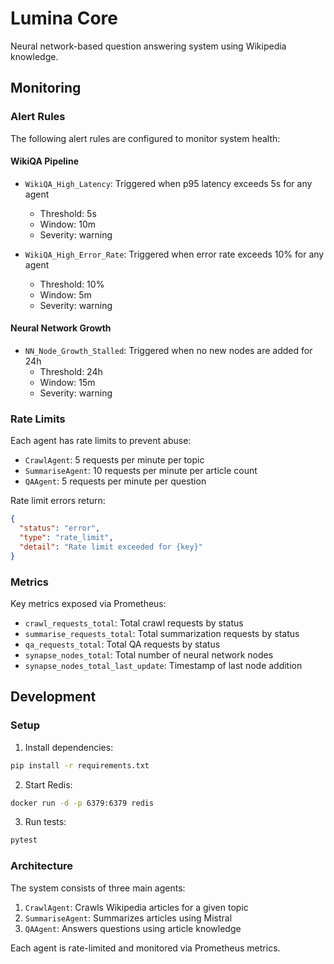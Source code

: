 # Lumina Core

Neural network-based question answering system using Wikipedia knowledge.

## Monitoring

### Alert Rules

The following alert rules are configured to monitor system health:

#### WikiQA Pipeline

- `WikiQA_High_Latency`: Triggered when p95 latency exceeds 5s for any agent
  - Threshold: 5s
  - Window: 10m
  - Severity: warning

- `WikiQA_High_Error_Rate`: Triggered when error rate exceeds 10% for any agent
  - Threshold: 10%
  - Window: 5m
  - Severity: warning

#### Neural Network Growth

- `NN_Node_Growth_Stalled`: Triggered when no new nodes are added for 24h
  - Threshold: 24h
  - Window: 15m
  - Severity: warning

### Rate Limits

Each agent has rate limits to prevent abuse:

- `CrawlAgent`: 5 requests per minute per topic
- `SummariseAgent`: 10 requests per minute per article count
- `QAAgent`: 5 requests per minute per question

Rate limit errors return:
```json
{
  "status": "error",
  "type": "rate_limit",
  "detail": "Rate limit exceeded for {key}"
}
```

### Metrics

Key metrics exposed via Prometheus:

- `crawl_requests_total`: Total crawl requests by status
- `summarise_requests_total`: Total summarization requests by status
- `qa_requests_total`: Total QA requests by status
- `synapse_nodes_total`: Total number of neural network nodes
- `synapse_nodes_total_last_update`: Timestamp of last node addition

## Development

### Setup

1. Install dependencies:
```bash
pip install -r requirements.txt
```

2. Start Redis:
```bash
docker run -d -p 6379:6379 redis
```

3. Run tests:
```bash
pytest
```

### Architecture

The system consists of three main agents:

1. `CrawlAgent`: Crawls Wikipedia articles for a given topic
2. `SummariseAgent`: Summarizes articles using Mistral
3. `QAAgent`: Answers questions using article knowledge

Each agent is rate-limited and monitored via Prometheus metrics. 